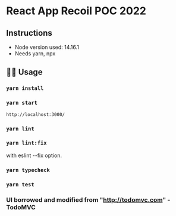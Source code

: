 # React App Recoil POC 2022

## Instructions

- Node version used: 14.16.1
- Needs yarn, npx
  
## 👩‍💻 Usage

### `yarn install`

### `yarn start`

 `http://localhost:3000/` 


### `yarn lint`


### `yarn lint:fix`

with eslint --fix option.

### `yarn typecheck`


### `yarn test`

### UI borrowed and modified from "http://todomvc.com" - TodoMVC
